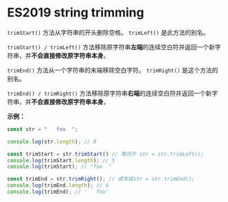 # ES2019 string trimming

`trimStart()` 方法从字符串的开头删除空格。 `trimLeft()` 是此方法的别名。

`trimStart() / trimLeft()` 方法移除原字符串**左端**的连续空白符并返回一个新字符串，并**不会直接修改原字符串本身**。

`trimEnd()` 方法从一个字符串的末端移除空白字符。 `trimRight()` 是这个方法的别名。

`trimEnd() / trimRight()` 方法移除原字符串**右端**的连续空白符并返回一个新字符串，并**不会直接修改原字符串本身**。

**示例：**

``` javascript
const str = "   foo  ";

console.log(str.length); // 8

const trimStart = str.trimStart() // 等同于 str = str.trimLeft();
console.log(trimStart.length); // 5
console.log(trimStart); // "foo  "

const trimEnd = str.trimRight(); // 或写成str = str.trimEnd();
console.log(trimEnd.length); // 6
console.log(trimEnd); // '   foo'
```
